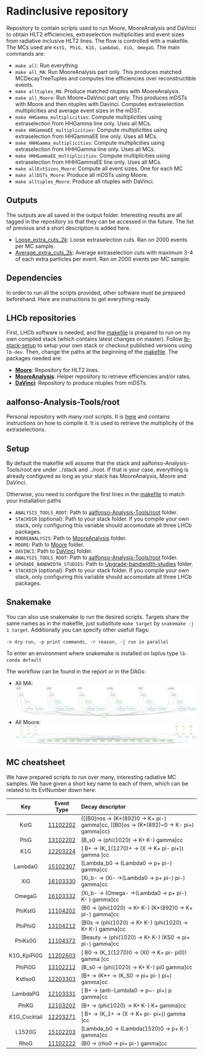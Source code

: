 # Radinclusive repository

Repository to contain scripts used to run Moore, MooreAnalysis and DaVinci to obtain HLT2 efficiencies, extraselection multiplicities and event sizes from radiative inclusive HLT2 lines.
The flow is controlled with a makefile. The MCs used are `KstG, PhiG, K1G, LambdaG, XiG, OmegaG`. The main commands are:

- `make all`: Run everything
- `make all_MA`: Run MooreAnalysis part only. This produces matched MCDecayTreeTuples and computes line efficiencies over reconstructible events.
- `make alltuples_MA`: Produce matched ntuples with MooreAnalysis.
- `make all_Moore`: Run Moore+DaVinci part only. This produces mDSTs with Moore and then ntuples with Davinci. Computes extraselection multiplicities and average event sizes in the mDST.
- `make HHGamma_multiplicities`: Compute multiplicities using extraselection from HHGamma line only. Uses all MCs.
- `make HHGammaEE_multiplicities`: Compute multiplicities using extraselection from HHGammaEE line only. Uses all MCs.
- `make HHHGamma_multiplicities`: Compute multiplicities using extraselection from HHHGamma line only. Uses all MCs.
- `make HHHGammaEE_multiplicities`: Compute multiplicities using extraselection from HHHGammaEE line only. Uses all MCs.
- `make allEvtSizes_Moore`: Compute all event sizes. One for each MC
- `make allDSTs_Moore`: Produce all mDSTs using Moore.
- `make alltuples_Moore`: Produce all ntuples with DaVinci.

## Outputs

The outputs are all saved in the output folder. Interesting results are all tagged in the repository so that they can be accessed in the future. The list of previous and a short description is added here.

- [Loose_extra_cuts_2k](https://gitlab.cern.ch/aalfonso/moore_upgrade/-/tree/Loose_extra_cuts_2k): Loose extraselection cuts. Ran on 2000 events per MC sample.
- [Average_extra_cuts_2k](https://gitlab.cern.ch/aalfonso/moore_upgrade/-/tree/Average_extra_cuts_2k): Average extraselection cuts with maximum 3-4 of each extra particles per event. Ran on 2000 events per MC sample.

## Dependencies

In order to run all the scripts provided, other software must be prepared beforehand. Here are instructions to get everything ready.

## LHCb repositories

First, LHCb software is needed, and the [makefile](makefile) is prepared to run on my own compiled stack (which contains latest changes on master). Follow [lb-stack-setup](https://gitlab.cern.ch/rmatev/lb-stack-setup) to setup your own stack or checkout published versions using `lb-dev`. Then, change the paths at the beginning of the [makefile](makefile). The packages needed are:

- **[Moore](https://gitlab.cern.ch/lhcb/Moore)**: Repository for HLT2 lines.
- **[MooreAnalysis](https://gitlab.cern.ch/lhcb/MooreAnalysis/)**: Helper repository to retrieve efficiencies and/or rates.
- **[DaVinci](https://gitlab.cern.ch/lhcb/DaVinci)**: Repository to produce ntuples from mDSTs.

## aalfonso-Analysis-Tools/root

Personal repository with many root scripts. It is [here](https://gitlab.cern.ch/aalfonso-Analysis-Tools/root) and contains instructions on how to compile it. It is used to retrieve the multiplicity of the extraselections.

## Setup

By default the makefile will assume that the stack and aalfonso-Analysis-Tools/root are under ../stack and ../root. If that is your case, everything is already configured as long as your stack has MooreAnalysis, Moore and DaVinci.

Otherwise, you need to configure the first lines in the [makefile](makefile) to match your installation paths

- `ANALYSIS_TOOLS_ROOT`: Path to [aalfonso-Analysis-Tools/root](https://gitlab.cern.ch/aalfonso-Analysis-Tools/root) folder.
- `STACKDIR` (optional): Path to your stack folder. If you compile your own stack, only configuring this variable should accomodate all three LHCb packages.
- `MOOREANALYSIS`: Path to [MooreAnalysis](https://gitlab.cern.ch/lhcb/MooreAnalysis/) folder.
- `MOORE`: Path to [Moore](https://gitlab.cern.ch/lhcb/Moore) folder.
- `DAVINCI`: Path to [DaVinci](https://gitlab.cern.ch/lhcb/DaVinci) folder.
- `ANALYSIS_TOOLS_ROOT`: Path to [aalfonso-Analysis-Tools/root](https://gitlab.cern.ch/aalfonso-Analysis-Tools/root) folder.
- `UPGRADE_BANDWIDTH_STUDIES`: Path to [Upgrade-bandwidth-studies](https://gitlab.cern.ch/lhcb-HLT/upgrade-bandwidth-studies) folder.
- `STACKDIR` (optional): Path to your stack folder. If you compile your own stack, only configuring this variable should accomodate all three LHCb packages.

## Snakemake

You can also use snakemake to run the desired scripts. Targets share the same names as in the makefile, just substitute `make target` by `snakemake -j 1 target`.
Additionally you can specify other usefull flags:

`-n dry-run, -p print commands, -r reason, -j run in parallel`

To enter an environment where snakemake is installed on lxplus type `lb-conda default`

The workflow can be found in the report or in the DAGs:

- All MA:
![all_MA](dags/dag_allMA.png)
- All Moore:
![all_Moore](dags/dag_allMoore.png)
## MC cheatsheet

We have prepared scripts to run over many, interesting radiative MC samples. We have given a short key name to each of them, which can be related to its EvtNumber down here:

|     Key      |                                         Event Type                                          | Decay descriptor                                                                       |
| :----------: | :-----------------------------------------------------------------------------------------: | :------------------------------------------------------------------------------------- |
|     KstG     | [11102202](http://lhcbdoc.web.cern.ch/lhcbdoc/decfiles/releases/latest/options/11102202.py) | {[[B0]nos -> (K*(892)0 -> K+ pi-) gamma]cc, [[B0]os -> (K*(892)~0 -> K- pi+) gamma]cc} |
|     PhiG     | [13102202](http://lhcbdoc.web.cern.ch/lhcbdoc/decfiles/releases/latest/options/13102202.py) | [B_s0 -> (phi(1020) -> K+ K-) gamma]cc                                                 |
|     K1G      | [12203224](http://lhcbdoc.web.cern.ch/lhcbdoc/decfiles/releases/latest/options/12203224.py) | [ B+ -> (K_1(1270)+ -> (X ->  K+ pi- pi+)) gamma ]cc                                   |
|   LambdaG    | [15102307](http://lhcbdoc.web.cern.ch/lhcbdoc/decfiles/releases/latest/options/15102307.py) | [Lambda_b0 -> (Lambda0 -> p+ pi-) gamma]cc                                             |
|     XiG      | [16103330](http://lhcbdoc.web.cern.ch/lhcbdoc/decfiles/releases/latest/options/16103330.py) | [Xi_b- -> (Xi- ->(Lambda0 -> p+ pi-) pi-) gamma]cc                                     |
|    OmegaG    | [16103332](http://lhcbdoc.web.cern.ch/lhcbdoc/decfiles/releases/latest/options/16103332.py) | [Xi_b- -> (Omega- ->(Lambda0 -> p+ pi-) K- ) gamma]cc                                  |
|   PhiKstG    | [11104202](http://lhcbdoc.web.cern.ch/lhcbdoc/decfiles/releases/latest/options/11104202.py) | [B0 -> (phi(1020) -> K+ K-) (K*(892)0 -> K+ pi-) gamma]cc                              |
|   PhiPhiG    | [13104212](http://lhcbdoc.web.cern.ch/lhcbdoc/decfiles/releases/latest/options/13104212.py) | [B0s -> (phi(1020) -> K+ K-) (phi(1020) -> K+ K-)  gamma]cc                            |
|   PhiKs0G    | [11104372](http://lhcbdoc.web.cern.ch/lhcbdoc/decfiles/releases/latest/options/11104372.py) | [Beauty -> (phi(1020) -> K+ K-) (KS0 -> pi+ pi-)  gamma]cc                             |
| K1G_KpiPi0G  | [11202603](http://lhcbdoc.web.cern.ch/lhcbdoc/decfiles/releases/latest/options/11202603.py) | [ B0 -> (K_1(1270)0 -> (X0 ->  K+ pi- pi0)) gamma ]cc                                  |
|   PhiPi0G    | [13102212](http://lhcbdoc.web.cern.ch/lhcbdoc/decfiles/releases/latest/options/13102212.py) | [B_s0 -> (phi(1020) -> K+ K-) pi0 gamma]cc                                             |
|   KstIsoG    | [12203303](http://lhcbdoc.web.cern.ch/lhcbdoc/decfiles/releases/latest/options/12203303.py) | [B+ -> (K*+ -> (K_S0 -> pi+ pi-) pi+) gamma]cc                                         |
|   LambdaPG   | [12103331](http://lhcbdoc.web.cern.ch/lhcbdoc/decfiles/releases/latest/options/12103331.py) | [ B+ -> (anti-Lambda0 -> p~- pi+) p gamma]cc                                           |
|    PhiKG     | [12103202](http://lhcbdoc.web.cern.ch/lhcbdoc/decfiles/releases/latest/options/12103202.py) | [B+ -> (phi(1020) -> K+ K-) K+ gamma]cc                                                |
| K1G_Cocktail | [12203271](http://lhcbdoc.web.cern.ch/lhcbdoc/decfiles/releases/latest/options/12203271.py) | [ B+ -> (K_1+ -> (X ->  K+ pi- pi+)) gamma ]cc                                         |
|    L1520G    | [15102203](http://lhcbdoc.web.cern.ch/lhcbdoc/decfiles/releases/latest/options/15102203.py) | [Lambda_b0 -> (Lambda(1520)0 -> p+ K-) gamma]cc                                        |
|     RhoG     | [11102222](http://lhcbdoc.web.cern.ch/lhcbdoc/decfiles/releases/latest/options/11102222.py) | [B0 -> (rho0 -> pi+ pi-) gamma]cc                                                      |
